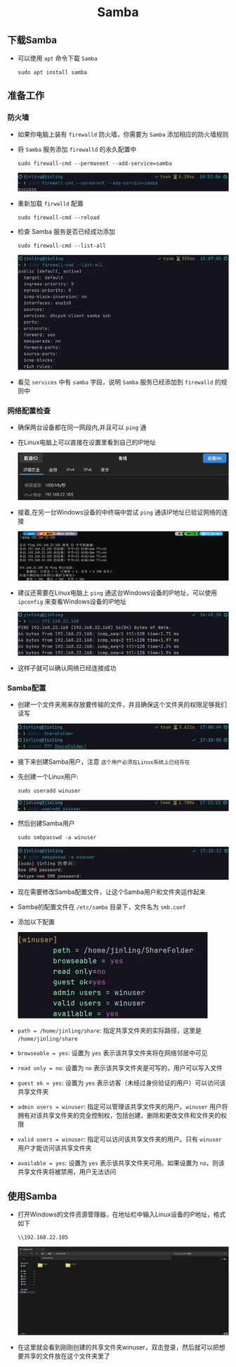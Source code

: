 # <center>Samba </center>

## 下载Samba

* 可以使用 `apt` 命令下载 `Samba`

  ```
  sudo apt install samba
  ```

## 准备工作

### 防火墙

* 如果你电脑上装有 `firewalld` 防火墙，你需要为 `Samba` 添加相应的防火墙规则
* 将 `Samba` 服务添加 `firewalld` 的永久配置中

  ```
  sudo firewall-cmd --permanent --add-service=samba
  ```

  ![img](./Images/防火墙1.png)
* 重新加载 `firwalld` 配置

  ```
  sudo firewall-cmd --reload
  ```
* 检查 Samba 服务是否已经成功添加

  ```
  sudo firewall-cmd --list-all
  ```

  ![img](./Images/防火墙2.png)
* 看见 `services` 中有 `samba` 字段，说明 `Samba` 服务已经添加到 `firewalld` 的规则中

### 网络配置检查

* 确保两台设备都在同一网段内,并且可以 `ping` 通
* 在Linux电脑上可以直接在设置里看到自己的IP地址

  ![img](./Images/IP1.png)
* 接着,在另一台Windows设备的中终端中尝试  `ping` 通该IP地址已验证网络的连接

  ![img](./Images/IP2.png)
* 建议还需要在Linux电脑上 `ping` 通这台Windows设备的IP地址，可以使用 `ipconfig` 来查看Windows设备的IP地址

  ![img](./Images/IP3.png)
* 这样子就可以确认网络已经连接成功

### Samba配置

* 创建一个文件夹用来存放要传输的文件，并且确保这个文件夹的权限足够我们读写

  ![img](./Images/配置1.png)
* 接下来创建Samba用户，注意 `这个用户必须在Linux系统上已经存在 `
* 先创建一个Linux用户:

  ```
  sudo useradd winuser
  ```

  ![img](./Images/配置2.png)
* 然后创建Samba用户

  ```
  sudo smbpasswd -a winuser
  ```

  ![img](./Images/配置3.png)
* 现在需要修改Samba配置文件，让这个Samba用户和文件夹运作起来
* Samba的配置文件在 `/etc/samba` 目录下，文件名为 `smb.conf`
* 添加以下配置

  ![img](./Images/配置4.png)
* `path = /home/jinling/share`: 指定共享文件夹的实际路径，这里是 `/home/jinling/share`
* `browseable = yes`: 设置为 `yes` 表示该共享文件夹将在网络邻居中可见
* `read only = no`: 设置为 `no` 表示该共享文件夹是可写的，用户可以写入文件
* `guest ok = yes`: 设置为 `yes` 表示访客（未经过身份验证的用户）可以访问该共享文件夹
* `admin users = winuser`: 指定可以管理该共享文件夹的用户。`winuser` 用户将拥有对该共享文件夹的完全控制权，包括创建、删除和更改文件和文件夹的权限
* `valid users = winuser`: 指定可以访问该共享文件夹的用户。只有 `winuser` 用户才能访问该共享文件夹
* `available = yes`: 设置为 `yes` 表示该共享文件夹可用。如果设置为 `no`，则该共享文件夹将被禁用，用户无法访问	

## 使用Samba

* 打开Windows的文件资源管理器，在地址栏中输入Linux设备的IP地址，格式如下

  ```
  \\192.168.22.105
  ```

  ![img](./Images/使用1.png)

* 在这里就会看到刚刚创建的共享文件夹winuser，双击登录，然后就可以把想要共享的文件放在这个文件夹里了

